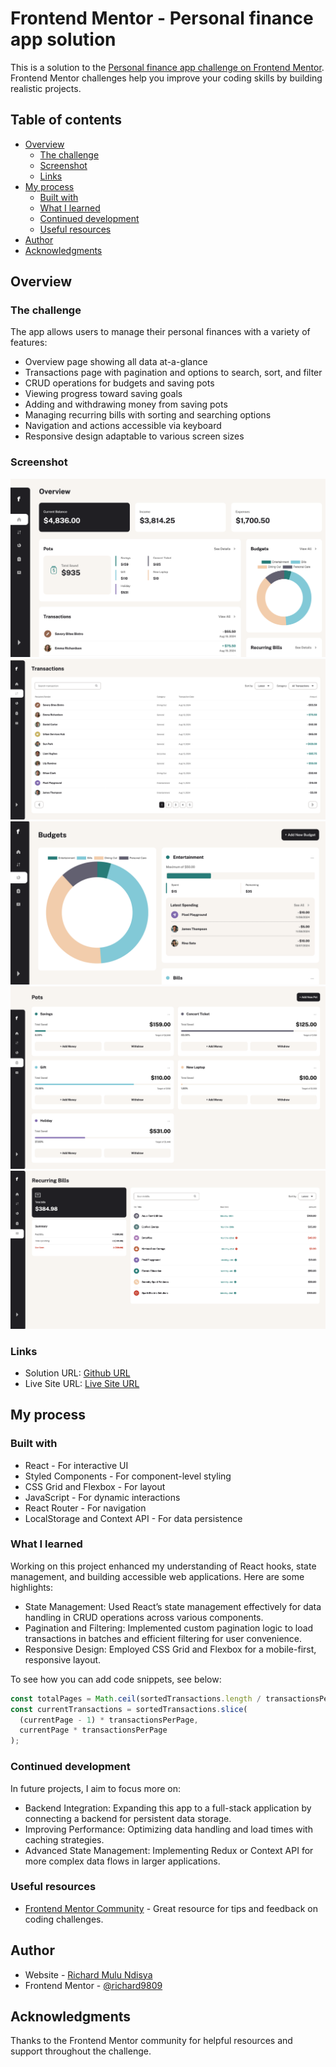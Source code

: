 # Frontend Mentor - Personal finance app solution

This is a solution to the [Personal finance app challenge on Frontend Mentor](https://www.frontendmentor.io/challenges/personal-finance-app-JfjtZgyMt1). Frontend Mentor challenges help you improve your coding skills by building realistic projects.

## Table of contents

- [Overview](#overview)
  - [The challenge](#the-challenge)
  - [Screenshot](#screenshot)
  - [Links](#links)
- [My process](#my-process)
  - [Built with](#built-with)
  - [What I learned](#what-i-learned)
  - [Continued development](#continued-development)
  - [Useful resources](#useful-resources)
- [Author](#author)
- [Acknowledgments](#acknowledgments)

## Overview

### The challenge

The app allows users to manage their personal finances with a variety of features:

- Overview page showing all data at-a-glance
- Transactions page with pagination and options to search, sort, and filter
- CRUD operations for budgets and saving pots
- Viewing progress toward saving goals
- Adding and withdrawing money from saving pots
- Managing recurring bills with sorting and searching options
- Navigation and actions accessible via keyboard
- Responsive design adaptable to various screen sizes

### Screenshot

![](./screenshots/overview.png)
![](./screenshots/transactions.png)
![](./screenshots/budgets.png)
![](./screenshots/pot.png)
![](./screenshots/recurring.png)

### Links

- Solution URL: [Github URL](https://github.com/richard9809/personal-finance-app-reactjs)
- Live Site URL: [Live Site URL](https://wonderful-florentine-718eb3.netlify.app/)

## My process

### Built with

- React - For interactive UI
- Styled Components - For component-level styling
- CSS Grid and Flexbox - For layout
- JavaScript - For dynamic interactions
- React Router - For navigation
- LocalStorage and Context API - For data persistence

### What I learned

Working on this project enhanced my understanding of React hooks, state management, and building accessible web applications. Here are some highlights:

- State Management: Used React’s state management effectively for data handling in CRUD operations across various components.
- Pagination and Filtering: Implemented custom pagination logic to load transactions in batches and efficient filtering for user convenience.
- Responsive Design: Employed CSS Grid and Flexbox for a mobile-first, responsive layout.

To see how you can add code snippets, see below:

```js
const totalPages = Math.ceil(sortedTransactions.length / transactionsPerPage);
const currentTransactions = sortedTransactions.slice(
  (currentPage - 1) * transactionsPerPage,
  currentPage * transactionsPerPage
);
```

### Continued development

In future projects, I aim to focus more on:

- Backend Integration: Expanding this app to a full-stack application by connecting a backend for persistent data storage.
- Improving Performance: Optimizing data handling and load times with caching strategies.
- Advanced State Management: Implementing Redux or Context API for more complex data flows in larger applications.


### Useful resources

- [Frontend Mentor Community](https://www.frontendmentor.io/community) - Great resource for tips and feedback on coding challenges.

## Author

- Website - [Richard Mulu Ndisya](https://wonderful-florentine-718eb3.netlify.app/)
- Frontend Mentor - [@richard9809](https://www.frontendmentor.io/profile/richard9809)

## Acknowledgments

Thanks to the Frontend Mentor community for helpful resources and support throughout the challenge.
